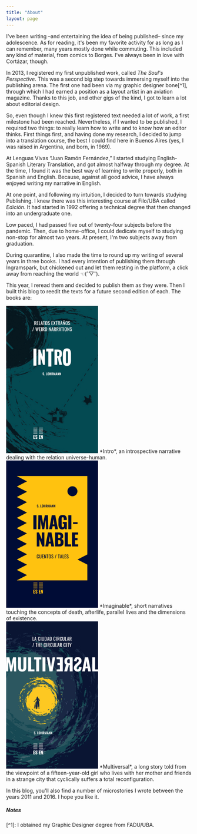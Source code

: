 ```yaml
---
title: "About"
layout: page
---
```


I've been writing –and entertaining the idea of being published– since my adolescence. As for reading, it's been my favorite activity for as long as I can remember, many years mostly done while commuting. This included any kind of material, from comics to Borges. I've always been in love with Cortázar, though.

In 2013, I registered my first unpublished work, called *The Soul's Perspective*. This was a second big step towards immersing myself into the publishing arena. The first one had been via my graphic designer bone[^1], through which I had earned a position as a layout artist in an aviation magazine. Thanks to this job, and other gigs of the kind, I got to learn a lot about editorial design.

So, even though I knew this first registered text needed a lot of work, a first milestone had been reached. Nevertheless, if I wanted to be published, I required two things: to really learn how to write and to know how an editor thinks. First things first, and having done my research, I decided to jump into a translation course, the best I could find here in Buenos Aires (yes, I was raised in Argentina, and born, in 1969).

At Lenguas Vivas “Juan Ramón Fernández,” I started studying English-Spanish Literary Translation, and got almost halfway through my degree. At the time, I found it was the best way of learning to write properly, both in Spanish and English. Because, against all good advice, I have always enjoyed writing my narrative in English.

At one point, and following my intuition, I decided to turn towards studying Publishing. I knew there was this interesting course at Filo/UBA called *Edición*. It had started in 1992 offering a technical degree that then changed into an undergraduate one. 

Low paced, I had passed five out of twenty-four subjects before the pandemic. Then, due to home-office, I could dedicate myself to studying non-stop for almost two years. At present, I'm two subjects away from graduation.

During quarantine, I also made the time to round up my writing of several years in three books. I had every intention of publishing them through Ingramspark, but chickened out and let them resting in the platform, a click away from reaching the world ☜(ˆ▽ˆ).

This year, I reread them and decided to publish them as they were. Then I built this blog to reedit the texts for a future second edition of each. The books are:
<div id="intro">
<img src="/assets/images/Intro%20-%20cover.jpg" alt="Intro" width="250">
*Intro*, an introspective narrative dealing with the relation universe-human.
 </div>
 <div id="imaginable">
<img src="/assets/images/Imaginable%20-%20cover.jpg" alt="Imaginable" width="250">
*Imaginable*, short narratives touching the concepts of death, afterlife, parallel lives and the dimensions of existence.
 <div id="multiversal">
<img src="/assets/images/Multiversal%20-%20cover.jpg" alt="Multiversal" width="250">
*Multiversal*, a long story told from the viewpoint of a fifteen-year-old girl who lives with her mother and friends in a strange city that cyclically suffers a total reconfiguration.
 </div>

In this blog, you'll also find a number of microstories I wrote between the years 2011 and 2016. I hope you like it.

<h5>Notes</h5>
[^1]:	I obtained my Graphic Designer degree from FADU/UBA.
